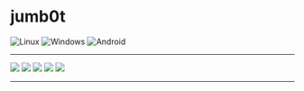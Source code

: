 # jumb0t

![Linux](https://img.shields.io/badge/-Linux-333?style=flat&logo=linux) ![Windows](https://img.shields.io/badge/-Windows-333?style=flat&logo=windows) ![Android](https://img.shields.io/badge/-Android-333?style=flat&logo=android)

---


![](https://github-profile-summary-cards.vercel.app/api/cards/profile-details?username=jumb0t&theme=solarized_dark)
![](https://github-profile-summary-cards.vercel.app/api/cards/most-commit-language?username=jumb0t&theme=solarized_dark)
![](https://github-profile-summary-cards.vercel.app/api/cards/repos-per-language?username=jumb0t&theme=solarized_dark)
![](https://github-profile-summary-cards.vercel.app/api/cards/stats?username=jumb0t&theme=solarized_dark)
![](https://github-profile-summary-cards.vercel.app/api/cards/productive-time?username=jumb0t&theme=solarized_dark)

---
